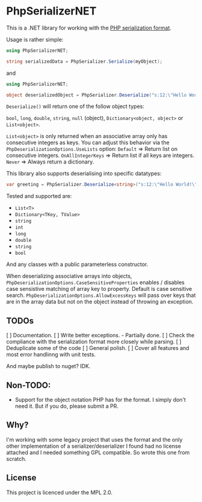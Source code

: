 # PhpSerializerNET

This is a .NET library for working with the [PHP serialization format](https://en.wikipedia.org/wiki/PHP_serialization_format).

Usage is rather simple:

```c#
using PhpSerializerNET;

string serializedData = PhpSerializer.Serialize(myObject);
```

and

```c#
using PhpSerializerNET;

object deserializedObject = PhpSerializer.Deserialize("s:12:\"Hello World!\"");
```

`Deserialize()`  will return one of the follow object types:

`bool`, `long`, `double`, `string`, `null` (object), `Dictionary<object, object>` or `List<object>`.

`List<object>` is only returned when an associative array only has consecutive integers as keys. 
You can adjust this behavior via the `PhpDeserializationOptions.UseLists` option:
`Default` => Return list on consecutive integers.
`OnAllIntegerKeys` => Return list if all keys are integers.
`Never` => Always return a dictionary.

This library also supports deserialising into specific datatypes:

```c#
var greeting = PhpSerializer.Deserialize<string>("s:12:\"Hello World!\"");
```

Tested and supported are:
- `List<T>`
- `Dictionary<TKey, TValue>`
- `string`
- `int`
- `long`
- `double`
- `string`
- `bool`

And any classes with a public parameterless constructor.

When deserializing associative arrays into objects, 
`PhpDeserializationOptions.CaseSensitiveProperties` enables / disables case sensistive matching of array key to property. Default is case sensitive search.
`PhpDeserializationOptions.AllowExcessKeys` will pass over keys that are in the array data but not on the object instead of throwing an exception.

## TODOs

[ ] Documentation.
[ ] Write better exceptions.
	- Partially done.
[ ] Check the compliance with the serialization format more closely while parsing.
[ ] Deduplicate some of the code
[ ] General polish.
[ ] Cover all features and most error handlinng with unit tests.


And maybe publish to nuget? IDK.

## Non-TODO:

- Support for the object notation PHP has for the format. I simply don't need it. But if you do, please submit a PR.

## Why?

I'm working with some legacy project that uses the format and the only other implementation of a serializer/deserializer I found had no license attached and I needed something GPL compatible. So wrote this one from scratch.

## License

This project is licenced under the MPL 2.0.